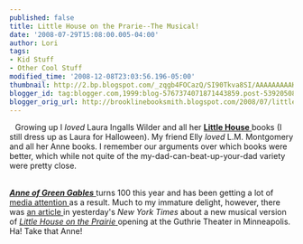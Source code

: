 ```yaml
---
published: false
title: Little House on the Prarie--The Musical!
date: '2008-07-29T15:08:00.005-04:00'
author: Lori
tags:
- Kid Stuff
- Other Cool Stuff
modified_time: '2008-12-08T23:03:56.196-05:00'
thumbnail: http://2.bp.blogspot.com/_zqgb4FOCazQ/SI90Tkva8SI/AAAAAAAAAHA/A23dqWYknxg/s72-c/lh2.jpg
blogger_id: tag:blogger.com,1999:blog-5767374071871443859.post-5392050833177593363
blogger_orig_url: http://brooklinebooksmith.blogspot.com/2008/07/little-house-on-prarie-musical.html
---
```


<a href="http://2.bp.blogspot.com/_zqgb4FOCazQ/SI90Tkva8SI/AAAAAAAAAHA/A23dqWYknxg/s1600-h/lh2.jpg"><img id="BLOGGER_PHOTO_ID_5228525572029346082" style="FLOAT: left; MARGIN: 0px 10px 10px 0px; CURSOR: hand" alt="" src="http://2.bp.blogspot.com/_zqgb4FOCazQ/SI90Tkva8SI/AAAAAAAAAHA/A23dqWYknxg/s320/lh2.jpg" border="0" /></a> Growing up I <em>loved</em> Laura Ingalls Wilder and all her <a href="http://brookline.booksense.com/NASApp/store/Product?s=showproduct&amp;isbn=9780064400015"><strong>Little House</strong> </a>books (I still dress up as Laura for Halloween). My friend Elly <em>loved </em>L.M. Montgomery and all her Anne books. I remember our arguments over which books were better, which while not quite of the my-dad-can-beat-up-your-dad variety were pretty close.<br /><div></div><br /><div><a href="http://brookline.booksense.com/NASApp/store/Product?s=showproduct&amp;isbn=9780553213133"><strong><em>Anne of Green Gables</em></strong> </a>turns 100 this year and has been getting a lot of <a href="http://www.newsweek.com/id/147758">media attention </a>as a result. Much to my immature delight, however, there was <a href="http://www.nytimes.com/2008/07/28/theater/28prai.html?pagewanted=1&amp;ref=theater">an article </a>in yesterday's <em>New York Times</em> about a new musical version of <a href="http://www.guthrietheater.org/prairie"><em>Little House on the Prairie</em> </a>opening at the Guthrie Theater in Minneapolis. Ha! Take that Anne! </div>
